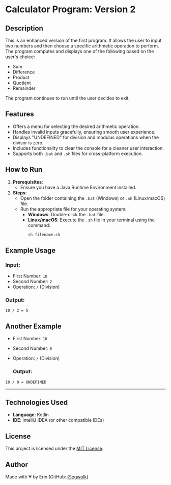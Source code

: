 # **Calculator Program: Version 2**

## **Description**
This is an enhanced version of the first program. It allows the user to input two numbers and then choose a specific arithmetic operation to perform. The program computes and displays one of the following based on the user's choice:
- Sum
- Difference
- Product
- Quotient
- Remainder  

The program continues to run until the user decides to exit.

## **Features**
- Offers a menu for selecting the desired arithmetic operation.
- Handles invalid inputs gracefully, ensuring smooth user experience.
- Displays "UNDEFINED" for division and modulus operations when the divisor is zero.
- Includes functionality to clear the console for a cleaner user interaction.
- Supports both `.bat` and `.sh` files for cross-platform execution.

## **How to Run**
1. **Prerequisites**:
   - Ensure you have a Java Runtime Environment installed.
2. **Steps**:
   - Open the folder containing the `.bat` (Windows) or `.sh` (Linux/macOS) file.
   - Run the appropriate file for your operating system:
     - **Windows**: Double-click the `.bat` file.
     - **Linux/macOS**: Execute the `.sh` file in your terminal using the command:
       ```bash
       sh filename.sh
       ```

## **Example Usage**
### **Input**:
- First Number: `10`
- Second Number: `2`
- Operation: `/` (Division)

### **Output**:
```plaintext
10 / 2 = 5
```

## **Another Example**
- First Number: `10`
- Second Number: `0`
- Operation: `/` (Division)

  ### **Output**:
```plaintext
10 / 0 = UNDEFINED
```

---
## **Technologies Used**
- **Language**: Kotlin
- **IDE**: IntelliJ IDEA (or other compatible IDEs)

## License
This project is licensed under the [MIT License](../../LICENSE).

## **Author**
Made with 💗 by Erin (GitHub: [@egwolk](https://github.com/ewgolk))  
